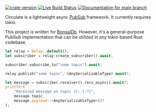 [![crate version](https://img.shields.io/crates/v/circulate.svg)](https://crates.io/crates/circulate)
[![Live Build Status](https://img.shields.io/github/workflow/status/khonsulabs/circulate/Tests/main)](https://github.com/khonsulabs/circulate/actions?query=workflow:Tests)
[![Documentation for `main` branch](https://img.shields.io/badge/docs-main-informational)](https://khonsulabs.github.io/circulate/main/circulate/)

Circulate is a lightweight async [PubSub](https://en.wikipedia.org/wiki/Publish%E2%80%93subscribe_pattern) framework. It currently requires tokio.

This project is written for [BonsaiDb](https://github.com/khonsulabs/bonsaidb). However, it's a general-purpose PubSub implementation that can be utilized in any tokio-based Rust codebase.

```rust
let relay = Relay::default();
let subscriber = relay.create_subscriber().await;

subscriber.subscribe_to("some topic").await;

relay.publish("some topic", &AnySerializableType).await?;

let message = subscriber.receiver().recv_async().await?;
println!(
    "Received message on topic {}: {:?}",
    message.topic, 
    message.payload::<AnySerializableType>()?
);
```
